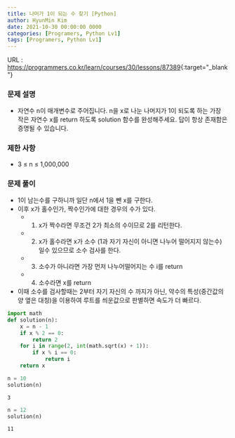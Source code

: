 ```yaml
---
title: 나머가 1이 되는 수 찾기 [Python]
author: HyunMin Kim
date: 2021-10-30 00:00:00 0000
categories: [Programers, Python Lv1]
tags: [Programers, Python Lv1]
---
```


URL : <https://programmers.co.kr/learn/courses/30/lessons/87389>{:target="_blank"}

### 문제 설명
- 자연수 n이 매개변수로 주어집니다. n을 x로 나눈 나머지가 1이 되도록 하는 가장 작은 자연수 x를 return 하도록 solution 함수를 완성해주세요. 답이 항상 존재함은 증명될 수 있습니다.

### 제한 사항
- 3 ≤ n ≤ 1,000,000

### 문제 풀이
- 1이 남는수를 구하니까 일단 n에서 1을 뺀 x를 구한다.
- 이후 x가 홀수인가, 짝수인가에 대한 경우의 수가 있다.
    - 1) x가 짝수라면 무조건 2가 최소의 수이므로 2를 리턴한다.
    - 2) x가 홀수라면 x가 소수 (1과 자기 자신이 아니면 나누어 떨어지지 않는수) 일수 있으므로 소수 검사를 한다.
    - 3) 소수가 아니라면 가장 먼저 나누어떨어지는 수 i를 return
    - 4) 소수라면 x를 return
- 이때 소수를 검사할때는 2부터 자기 자신의 수 까지가 아닌, 약수의 특성(중간값의 양 옆은 대칭)을 이용하여 루트를 씌운값으로 판별하면 속도가 더 빠르다.


```python
import math
def solution(n):
    x = n - 1
    if x % 2 == 0:
        return 2
    for i in range(2, int(math.sqrt(x) + 1)):
        if x % i == 0: 
            return i
    return x
```


```python
n = 10
solution(n)
```




    3




```python
n = 12
solution(n)
```




    11


